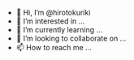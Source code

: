 - 👋 Hi, I’m @hirotokuriki
- 👀 I’m interested in ...
- 🌱 I’m currently learning ...
- 💞️ I’m looking to collaborate on ...
- 📫 How to reach me ...

<!---
hirotokuriki/hirotokuriki is a ✨ special ✨ repository because its `README.md` (this file) appears on your GitHub profile.
You can click the Preview link to take a look at your changes.
--->

